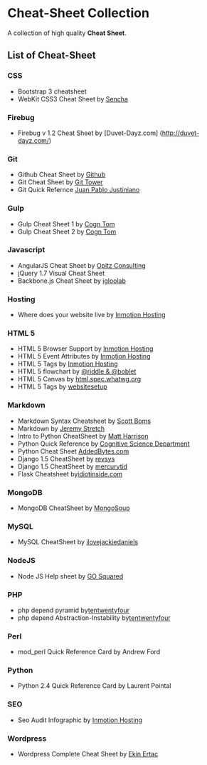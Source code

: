 # Cheat-Sheet Collection


A collection of high quality **Cheat Sheet**.

## List of Cheat-Sheet

### CSS
* Bootstrap 3 cheatsheet
* WebKit CSS3 Cheat Sheet by [Sencha](http://www.sencha.com/csscheatsheet)

### Firebug
* Firebug v 1.2 Cheat Sheet by [Duvet-Dayz.com] (http://duvet-dayz.com/) 
 
### Git
* Github Cheat Sheet by [Github](https://github.com/)
* Git Cheat Sheet by [Git Tower](http://www.git-tower.com)
* Git Quick Refernce [Juan Pablo Justiniano]()

### Gulp
* Gulp Cheat Sheet 1 by [Cogn Tom]()
* Gulp Cheat Sheet 2 by [Cogn Tom]()

### Javascript

* AngularJS Cheat Sheet by [Opitz Consulting](http://www.opitz-consulting.com/) 
* jQuery 1.7 Visual Cheat Sheet
* Backbone.js Cheat Sheet by [igloolab](http://www.igloolab.com/)

### Hosting
* Where does your website live by [Inmotion Hosting](https://www.inmotionhosting.com)

### HTML 5
* HTML 5 Browser Support by [Inmotion Hosting](https://www.inmotionhosting.com)
* HTML 5 Event Attributes by [Inmotion Hosting](https://www.inmotionhosting.com)
* HTML 5 Tags by [Inmotion Hosting](https://www.inmotionhosting.com)
* HTML 5 flowchart by [@riddle & @boblet](www.html5doctor.com)
* HTML 5 Canvas by [html.spec.whatwg.org](https://html.spec.whatwg.org/)
* HTML 5 Tags by [websitesetup](http://websitesetup.org)

### Markdown
* Markdown Syntax Cheatsheet by [Scott Boms](http://scottboms.com)
* Markdown by [Jeremy Stretch](http://packetlife.net)
* Intro to Python CheatSheet by [Matt Harrison](http://panela.blog-city.com/) 
* Python Quick Reference by [Cognitive Science Department](http://www.cogsci.rpi.edu)
* Python Cheat Sheet [AddedBytes.com](http://addedBytes.com)
* Django 1.5 CheatSheet by [revsys](http://www.revsys.com/)
* Django 1.5 CheatSheet by [mercurytid](http://www.mercurytide.co.uk/)
* Flask Cheatsheet by[idiotinside.com](http://www.idiotinside.com/)

### MongoDB
* MongoDB CheatSheet by [MongoSoup](https://www.mongosoup.de/rmongodb.html)

### MySQL
* MySQL CheatSheet by [ilovejackiedaniels]()

### NodeJS
* Node JS Help sheet by [GO Squared](http://gosquared.com/liquidicity) 

### PHP
* php depend pyramid by[tentwentyfour]()
* php depend Abstraction-Instability by[tentwentyfour]()

### Perl
* mod_perl Quick Reference Card by Andrew Ford

### Python
* Python 2.4 Quick Reference Card by Laurent Pointal

### SEO
* Seo Audit Infographic by [Inmotion Hosting](https://www.inmotionhosting.com)

### Wordpress
* Wordpress Complete Cheat Sheet by [Ekin Ertac](https://www.ekinertac.com)